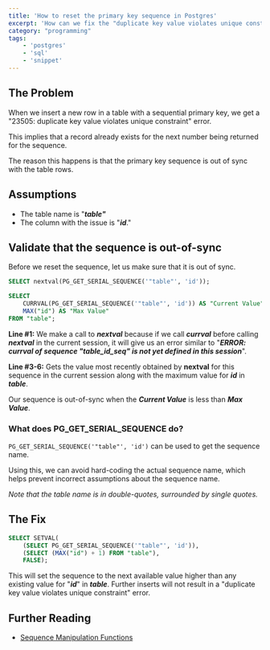 ```yaml
---
title: 'How to reset the primary key sequence in Postgres'
excerpt: 'How can we fix the "duplicate key value violates unique constraint" error because the primary key sequence is out of sync from the records in the table'
category: "programming"
tags:
    - 'postgres'
    - 'sql'
    - 'snippet'
---
```


## The Problem

When we insert a new row in a table with a sequential primary key, we get a "23505: duplicate key value violates unique constraint" error.

This implies that a record already exists for the next number being returned for the sequence.

The reason this happens is that the primary key sequence is out of sync with the table rows.

## Assumptions

-   The table name is "**_table"_**
-   The column with the issue is "**_id_**."

## Validate that the sequence is out-of-sync

Before we reset the sequence, let us make sure that it is out of sync.

```sql
SELECT nextval(PG_GET_SERIAL_SEQUENCE('"table"', 'id'));

SELECT
    CURRVAL(PG_GET_SERIAL_SEQUENCE('"table"', 'id')) AS "Current Value",
    MAX("id") AS "Max Value"
FROM "table";
```

**Line #1:** We make a call to **_nextval_** because if we call **_currval_** before calling **_nextval_** in the current session, it will give us an error similar to "**_ERROR: currval of sequence "table_id_seq" is not yet defined in this session_**".

**Line #3-6:** Gets the value most recently obtained by **nextval** for this sequence in the current session along with the maximum value for **_id_** in **_table_**.

Our sequence is out-of-sync when the **_Current Value_** is less than **_Max Value_**.

### What does PG_GET_SERIAL_SEQUENCE do?

`PG_GET_SERIAL_SEQUENCE('"table"', 'id')` can be used to get the sequence name.

Using this, we can avoid hard-coding the actual sequence name, which helps prevent incorrect assumptions about the sequence name.

_Note that the table name is in double-quotes, surrounded by single quotes._

## The Fix

```sql
SELECT SETVAL(
    (SELECT PG_GET_SERIAL_SEQUENCE('"table"', 'id')),
    (SELECT (MAX("id") + 1) FROM "table"),
    FALSE);
```

This will set the sequence to the next available value higher than any existing value for "**_id_**" in **_table_**. Further inserts will not result in a "duplicate key value violates unique constraint" error.

## Further Reading

-   [Sequence Manipulation Functions](https://www.postgresql.org/docs/current/functions-sequence.html)
